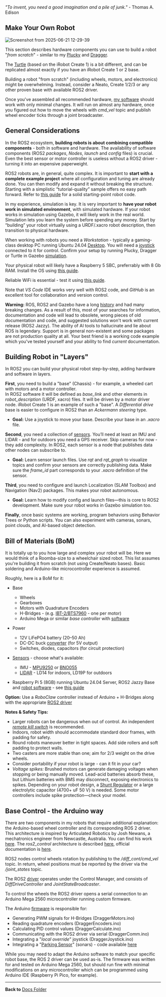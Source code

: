 _"To invent, you need a good imagination and a pile of junk."_ - Thomas A. Edison

## Make Your Own Robot

![Screenshot from 2025-06-21 12-29-39](https://github.com/user-attachments/assets/db7a0a7f-5169-44a8-9174-d327695497b9)

This section describes hardware components you can use to build a robot "_from scratch_" -
similar to my [Plucky](https://github.com/slgrobotics/robots_bringup/tree/main/Docs/Plucky)
and [Dragger](https://github.com/slgrobotics/robots_bringup/tree/main/Docs/Dragger).

The [Turtle](https://github.com/slgrobotics/robots_bringup/tree/main/Docs/Create1) (based on the iRobot Create 1) is a bit different, and can be replicated almost exactly if you have an iRobot Create 1 or 2 base.

Building a robot "from scratch" (including wheels, motors, and electronics) might be overwhelming. Instead, consider a Neato, Create 1/2/3 or any other proven base with available ROS2 driver. 

Once you've assembled all recommended hardware, [my software](https://github.com/slgrobotics/articubot_one) should work with only minimal changes. 
It will run on almost any hardware, once you figured out how to move the wheels with *cmd_vel* topic and publish wheel encoder ticks through a joint broadcaster.

## General Considerations

In the ROS2 ecosystem, **building robots is about combining compatible components** - both in software and hardware. 
The availability of software components (ROS2 _packages_, _Nodes_, _launch_ and _config_ files)  is crucial. 
Even the best sensor or motor controller is useless without a ROS2 driver - turning it into an expensive paperweight.

ROS2 robots are, in general, quite complex. 
It is important to **start with a complete example project** where all configuration and tuning are already done. 
You can then modify and expand it without breaking the structure. 
Starting with a simplistic “tutorial-quality” sample offers no easy path forward.
Refer to [this guide](https://github.com/slgrobotics/robots_bringup?tab=readme-ov-file#how-to-use-this-repository) 
for a solid starting-point robot code.

In my experience, simulation is key.
It is very important to **have your robot work in simulated environment**, with simulated hardware.
If your robot works in simulation using Gazebo, it will likely work in the real world.
Simulation lets you learn the system before spending any money. 
Start by “building” your robot virtually using a URDF/.xacro robot description, then transition to physical hardware.

When working with robots you need a _Workstation_ - typically a gaming-class desktop PC running Ubuntu 24.04 [Desktop](https://github.com/slgrobotics/robots_bringup/tree/main/Docs/ROS-Jazzy).
You will need a [joystick](https://github.com/slgrobotics/robots_bringup/blob/main/Docs/Sensors/Joystick.md) connected to it for control.
Confirm your setup by running Plucky, Dragger or Turtle in Gazebo [simulation](https://github.com/slgrobotics/robots_bringup/tree/main/Docs/ROS-Jazzy#bringing-up-robot-simulation-in-gazebo).

Your physical robot will likely have a Raspberry 5 SBC, preferrably with 8 Gb RAM. Install the OS using [this guide](https://github.com/slgrobotics/robots_bringup/tree/main/Docs/Ubuntu-RPi).

Reliable WiFi is essential - test it using [this guide](https://github.com/slgrobotics/robots_bringup/blob/main/Docs/Sensors/WiFi_Logger_Visualizer.md#wifi-testing-and-benchmarking).

Note that _VS Code_ IDE works very well with ROS2 code, and _GitHub_ is an excellent tool for collaboration and version control.

**Warning:** ROS, ROS2 and Gazebo have a long [history](https://en.wikipedia.org/wiki/Robot_Operating_System) and had many breaking changes.
As a result of this, most of your searches for information, documentation and code will lead to obsolete,
wrong pieces of old documentation and code, and suggested solutions won't work with current release (ROS2 Jazzy).
The ability of AI tools to hallucinate and lie about ROS is legendary.
Support is in general non-existent and some packages are not production quality at all.
Your best friend is a working code example which you've tested yourself and your ability to find _current_ documentation.

## Building Robot in "Layers"

In ROS2 you can build your physical robot step-by-step, adding hardware and software in layers.

**First**, you need to build a "base" (Chassis) - for example, a wheeled cart with motors and a motor controller.  
In ROS2 software it will be defined as *base_link* and other elements in *robot_description* (URDF, xacro) files.
It will be driven by a motor driver node.
iRobot Create 1 is an example of such a "base".
A _Differential drive_ base is easier to configure in ROS2 than an _Ackermann steering_ type.
- **Goal:** Use a joystick to move your base. Describe your base in an _.xacro_ file.

**Second**, you need a collection of [sensors](https://github.com/slgrobotics/robots_bringup/tree/main/Docs/Sensors).
You’ll need at least an IMU and LIDAR - and for outdoors you need a GPS receiver. Skip cameras for now - they add complexity.
In ROS2, each sensor is a node that publishes data other nodes can subscribe to.
- **Goal:** Learn sensor launch files. Use _rqt_ and *rqt_graph* to visualize topics and confirm your sensors are correctly publishing data. Make sure the *frame_id* part corresponds to your _.xacro_ definition of the sensor.

**Third**, you need to configure and launch Localization (SLAM Toolbox) and Navigation (Nav2) packages.
This makes your robot autonomous.
- **Goal:** Learn how to modify config and launch files—this is core to ROS2 development. Make sure your robot works in Gazebo simulation too.

**Finally**, once basic systems are working, program behaviors using Behavior Trees or Python scripts.
You can also experiment with cameras, sonars, point clouds, and AI-based object detection.

## Bill of Materials (BoM)

It is totally up to you how large and complex your robot will be.
Here we would think of a Roomba-size to a wheelchair sized robot.
This list assumes you're building it from scratch (not using Create/Neato bases).
Basic soldering and Arduino-like microcontroller experience is assumed.

Roughly, here is a BoM for it:
- Base
  - Wheels
  - Gearboxes
  - Motors with Quadrature Encoders
  - H-Bridges - (e.g. [IBT-2/BTS7960](https://www.amazon.com/BTS7960-H-bridge-Double-Current-Diagnostic/dp/B09W8VV6RH) - one per motor)
  - Arduino Mega or similar _base controller_ with [software](https://github.com/slgrobotics/Misc/tree/master/Arduino/Sketchbook/DraggerROS)

- Power
  - 12V LiFePO4 battery (20–50 Ah)
  - DC-DC buck [converter](https://www.amazon.com/dp/B078Q1624B) (for 5V output)
  - Switches, diodes, capacitors (for circuit protection) 

- [Sensors](https://github.com/slgrobotics/robots_bringup/tree/main/Docs/Sensors) - choose what's available:
  - IMU - [MPU9250](https://github.com/slgrobotics/robots_bringup/blob/main/Docs/Sensors/MPU9250.md) or [BNO055](https://github.com/slgrobotics/robots_bringup/blob/main/Docs/Sensors/BNO055%20IMU.md)
  - [LIDAR](https://github.com/slgrobotics/robots_bringup/blob/main/Docs/Sensors/LD14.md) - LD14 for indoors, LD19P for outdoors

- Raspberry Pi 5 (8GB) running Ubuntu 24.04 Server, ROS2 Jazzy Base and [robot software](https://github.com/slgrobotics/articubot_one) - see [this guide](https://github.com/slgrobotics/robots_bringup/tree/main/Docs/Ubuntu-RPi)

**Option:** Use a _RoboClaw_ controller instead of Arduino + H-Bridges along with the appropriate [ROS2 driver](https://github.com/wimblerobotics/ros2_roboclaw_driver)

**Notes & Safety Tips:**
- Larger robots can be dangerous when out of control. An independent _[remote kill switch](https://www.amazon.com/DieseRC-Universal-Wireless-Receiver-Transmitter/dp/B098WGK35L)_ is recommended.
- Indoors, robot width should accommodate standard door frames, with padding for safety.
- Round robots maneuver better in tight spaces. Add side rollers and soft padding to protect walls.
- Two casters are more stable than one; aim for 2/3 weight on the drive wheels.
- Consider portability if your robot is large - can it fit in your car?
- _Voltage spikes:_ Brushed motors can generate damaging voltages when stopping or being manually moved. Lead-acid batteries absorb these, but Lithium batteries with BMS may disconnect, exposing electronics to spikes.
Depending on your robot design, a [Shunt Regulator](https://www.pololu.com/category/249/shunt-regulators) or a large electrolytic capacitor (4700+ uF 50 V) is needed.
Some motor controllers include spike protection—check your model.

## Base Control - the Arduino way

There are two components in my robots that require additional explanation: the Arduino-based wheel controller and its corresponding ROS 2 driver.
This architecture is inspired by Articulated Robotics by Josh Newans, a mechatronics engineer from Newcastle, Australia.
You can find his work [here](https://articulatedrobotics.xyz/category/getting-ready-to-build-a-ros-robot).
The _ros2_control_ architecture is described [here](https://articulatedrobotics.xyz/tutorials/mobile-robot/applications/ros2_control-concepts),
official documentation is [here](https://control.ros.org/jazzy/doc/ros2_control/doc/index.html).

ROS2 nodes control wheels rotation by publishing to the */diff_cont/cmd_vel* topic.
In return, wheel positions must be reported by the driver via the */joint_states* topic.

The ROS2 [driver](https://github.com/slgrobotics/diffdrive_arduino) operates under the Control Manager, and consists of _DiffDriveController_ and _JointStateBroadcaster_.

To control the wheels the ROS2 driver opens a serial connection to an Arduino Mega 2560 microcontroller running custom firmware.

The Arduino [firmware](https://github.com/slgrobotics/Misc/tree/master/Arduino/Sketchbook/DraggerROS) is responsible for:
- Generating PWM signals for H-Bridges (DraggerMotors.ino)
- Reading quadrature encoders (DraggerEncoders.ino)
- Calculating PID control values (DraggerCalculate.ino)
- Communicating with the ROS2 driver via serial (DraggerComm.ino)
- Integrating a "*local override*" joystick (DraggerJoystick.ino)
- Integrating a "[Parking Sensor](https://photos.app.goo.gl/WsqkA4XpYSLrVDX59)" (sonars) - code available [here](https://github.com/slgrobotics/Misc/tree/master/Arduino/Sketchbook/ParkingSensorI2C)

While you may need to adapt the Arduino software to match your specific robot base, the ROS 2 driver can be used as-is.
The firmware was written for and tested on Arduino Mega 2560, but should run fine with minimal modifications on any microcontroller which can be programmed using Arduino IDE (Raspberry Pi Pico, for example). 

----------------

**Back to** [Docs Folder](https://github.com/slgrobotics/robots_bringup/tree/main/Docs)
